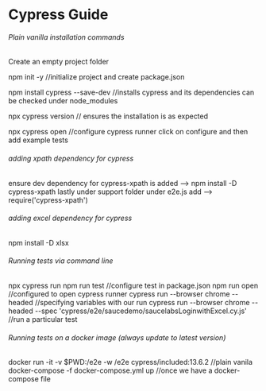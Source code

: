 # Cypress Guide

###### Plain vanilla installation commands

Create an empty project folder

npm init -y //initialize project and create package.json

npm install cypress --save-dev //installs cypress and its dependencies can be checked under node_modules

npx cypress version // ensures the installation is as expected

npx cypress open //configure cypress runner
click on configure and then add example tests

###### adding xpath dependency for cypress

ensure dev dependency for cypress-xpath is added --> npm install -D cypress-xpath
lastly under support folder under e2e.js add --> require('cypress-xpath')

###### adding excel dependency for cypress

npm install -D xlsx

###### Running tests via command line

npx cypress run
npm run test //configure test in package.json
npm run open //configured to open cypress runner
cypress run --browser chrome --headed //specifying variables with our run
cypress run --browser chrome --headed --spec 'cypress/e2e/saucedemo/saucelabsLoginwithExcel.cy.js' //run a particular test

###### Running tests on a docker image (always update to latest version)
docker run -it -v $PWD:/e2e -w /e2e cypress/included:13.6.2 //plain vanila
docker-compose -f docker-compose.yml up //once we have a docker-compose file

